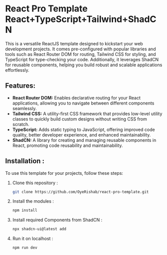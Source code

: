 
# React Pro Template React+TypeScript+Tailwind+ShadCN

This is a versatile ReactJS template designed to kickstart your web development projects. It comes pre-configured with popular libraries and tools such as React Router DOM for routing, Tailwind CSS for styling, and TypeScript for type-checking your code. Additionally, it leverages ShadCN for reusable components, helping you build robust and scalable applications effortlessly.

## Features:
- **React Router DOM:** Enables declarative routing for your React applications, allowing you to navigate between different components seamlessly.
- **Tailwind CSS:** A utility-first CSS framework that provides low-level utility classes to quickly build custom designs without writing CSS from scratch.
- **TypeScript:** Adds static typing to JavaScript, offering improved code quality, better developer experience, and enhanced maintainability.
- **ShadCN:** A library for creating and managing reusable components in React, promoting code reusability and maintainability.

## Installation :
To use this template for your projects, follow these steps:

1. Clone this repository :
   ```bash
   git clone https://github.com/OyeRishab/react-pro-template.git
2. Install the modules : 
	 ```bash
	 npm install
3. Install required Components from ShadCN : 
	 ```bash
	npx shadcn-ui@latest add
4. Run it on localhost : 
	 ```bash
	 npm run dev
#
	

